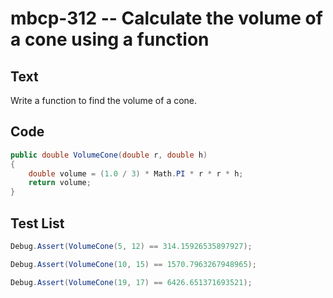 # mbcp-312 -- Calculate the volume of a cone using a function

## Text

Write a function to find the volume of a cone.

## Code

```csharp
public double VolumeCone(double r, double h)  
{  
    double volume = (1.0 / 3) * Math.PI * r * r * h;  
    return volume;  
}
```

## Test List

```csharp
Debug.Assert(VolumeCone(5, 12) == 314.15926535897927);
```

```csharp
Debug.Assert(VolumeCone(10, 15) == 1570.7963267948965);
```

```csharp
Debug.Assert(VolumeCone(19, 17) == 6426.651371693521);
```
